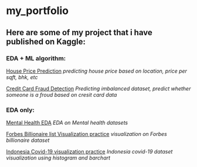 # my_portfolio
## Here are some of my project that i have published on Kaggle:

### EDA + ML algorithm:
[House Price Prediction](https://www.kaggle.com/code/wiratamawidarto/99-accuracy-with-neural-network)
*predicting house price based on location, price per sqft, bhk, etc*

[Credit Card Fraud Detection](https://www.kaggle.com/code/wiratamawidarto/creditcard-fraud-detection)
*Predicting imbalanced dataset, predict whether someone is a froud based on cresit card data*

### EDA only:
[Mental Health EDA](https://www.kaggle.com/code/wiratamawidarto/mental-health-eda)
*EDA on Mental health datasets*

[Forbes Billionaire list Visualization practice](https://www.kaggle.com/code/wiratamawidarto/forbes-billionaire-list)
*visualization on Forbes billionaire dataset*

[Indonesia Covid-19 visualization practice](https://www.kaggle.com/code/wiratamawidarto/matplotlib-barplot-practice)
*Indonesia covid-19 dataset visualization using histogram and barchart*
